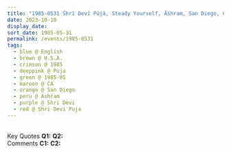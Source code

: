 ```yaml
---
title: "1985-0531 Śhrī Devī Pūjā, Steady Yourself, Āśhram, San Diego, CA, U.S.A."
date: 2023-10-10
display_date: 
sort_date: 1985-05-31
permalink: /events/1985-0531
tags:
  - blue @ English
  - brown @ U.S.A.
  - crimson @ 1985
  - deeppink @ Puja
  - green @ 1985-05
  - maroon @ CA
  - orange @ San Diego
  - peru @ Ashram
  - purple @ Shri Devi
  - red @ Shri Devi Puja
---
```


<br>

<wave-list>
  <list-title color="DarkSeaGreen" width="55">Key Quotes</list-title>
  <list-item color="BlanchedAlmond" width="280"><b>Q1:</b> <i></i></list-item>
  <list-item color="Lavender" width="280"><b>Q2:</b> <i></i></list-item>
</wave-list>

<br>

<wave-list>
  <list-title color="DarkSeaGreen" width="55">Comments</list-title>
  <list-item color="BlanchedAlmond" width="280"><b>C1:</b> <i></i></list-item>
  <list-item color="Lavender" width="280"><b>C2:</b> <i></i></list-item>
</wave-list>